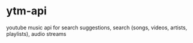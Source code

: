 # ytm-api
youtube music api for search suggestions, search (songs, videos, artists, playlists), audio streams
